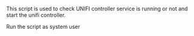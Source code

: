 This script is used to check UNIFI controller service is running or not and start the unifi controller.

Run the script as system user